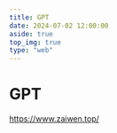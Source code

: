 ```yaml
---
title: GPT
date: 2024-07-02 12:00:00
aside: true
top_img: true
type: "web"
---
```


# GPT

https://www.zaiwen.top/

